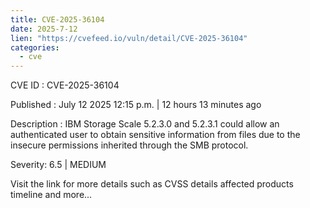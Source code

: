 ```yaml
--- 
title: CVE-2025-36104
date: 2025-7-12
lien: "https://cvefeed.io/vuln/detail/CVE-2025-36104"
categories:
  - cve
---
```


CVE ID : CVE-2025-36104

Published :  July 12
2025
12:15 p.m. | 12 hours
13 minutes ago

Description : IBM Storage Scale 5.2.3.0 and 5.2.3.1 could allow an authenticated user to obtain sensitive information from files due to the insecure permissions inherited through the SMB protocol.

Severity: 6.5 | MEDIUM

Visit the link for more details
such as CVSS details
affected products
timeline
and more...
